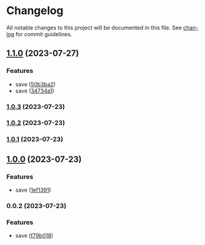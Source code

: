 # Changelog

All notable changes to this project will be documented in this file. See [chan-log](https://github.com/conventional-changelog/chan-log) for commit guidelines.

## [1.1.0](https://github.com/YanPanMichael/cpack/compare/v1.0.3...v1.1.0) (2023-07-27)


### Features

* save ([50b3ba2](https://github.com/YanPanMichael/cpack/commit/50b3ba2422e2b39954ec7073ff3b95a2e4307e1f))
* save ([34734a1](https://github.com/YanPanMichael/cpack/commit/34734a1bae7e276dcd279a718c8f52bf478b5448))

### [1.0.3](https://github.com/YanPanMichael/cpack/compare/v1.0.2...v1.0.3) (2023-07-23)

### [1.0.2](https://github.com/YanPanMichael/cpack/compare/v1.0.1...v1.0.2) (2023-07-23)

### [1.0.1](https://github.com/YanPanMichael/cpack/compare/v1.0.0...v1.0.1) (2023-07-23)

## [1.0.0](https://github.com/YanPanMichael/cpack/compare/v0.0.2...v1.0.0) (2023-07-23)


### Features

* save ([1ef1391](https://github.com/YanPanMichael/cpack/commit/1ef1391e7d14baf90d9b9c23af94a173cb699f60))

### 0.0.2 (2023-07-23)


### Features

* save ([f79b018](https://github.com/YanPanMichael/cpack/commit/f79b0188003c1e0b0f96776727a809402b3f5dbb))
